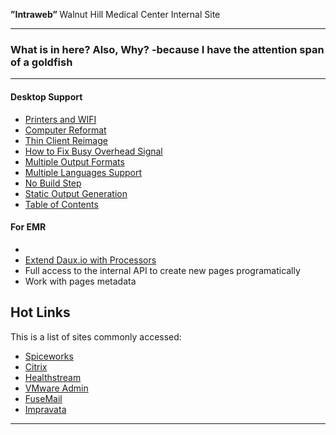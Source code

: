 ﻿<p class="lead">
	<strong>”Intraweb” </strong> Walnut Hill Medical Center Internal Site
</p>

<hr/>
<h3> What is in here? Also, Why? -because I have the attention span of a goldfish</h3>
<hr/>
<div class=row>
<div class=col-third>

#### Desktop Support

* [Printers and WIFI](Desktop/Printers_and_WIFI.md)
* [Computer Reformat](Desktop/Computer_ReFormat.md)
* [Thin Client Reimage](Desktop/thin_reimage.md)
* [How to Fix Busy Overhead Signal](Desktop/Busy_Overhead.md)
* [Multiple Output Formats](Desktop/Multiple_Output_Formats.md)
* [Multiple Languages Support](Desktop/Multilanguage.md)
* [No Build Step](Desktop/Live_mode.md)
* [Static Output Generation](Desktop/Static_Site_Generation.md)
* [Table of Contents](Desktop/Table_of_contents.md)

</div>
<div class=col-third>

#### For EMR

* []()
* [Extend Daux.io with Processors](For_Developers/Creating_a_Processor.md)
* Full access to the internal API to create new pages programatically
* Work with pages metadata

</div>
<div class=col-third>

## Hot Links

This is a list of sites commonly accessed:

* [Spiceworks](http://s-4609pw1-spice:9675/pro_users/login#)
* [Citrix](https://www.asp.siemensmedical.com/isc/10152/Citrix/AccessPlatform/auth/login.aspx)
* [Healthstream](http://www.healthstream.com/hlc/whmc)
* [VMware Admin](https://vdiview1/admin/?userLoggedOut=true#/pool/ProdClinical)
* [FuseMail](https://mc.fusemail.com/)
* [Impravata](https://vdiimpva1.whphdom.local/sso/administrator.html)

</div>
</div>

<hr/>




